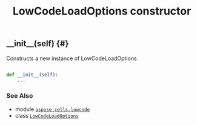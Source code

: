 ﻿---
title: LowCodeLoadOptions constructor
second_title: Aspose.Cells for Python via .NET API References
description: 
type: docs
weight: 10
url: /aspose.cells.lowcode/lowcodeloadoptions/__init__/
is_root: false
---

## \_\_init\_\_(self) {#}

Constructs a new instance of LowCodeLoadOptions



```python

def __init__(self):
    ...
```





### See Also
* module [`aspose.cells.lowcode`](../../)
* class [`LowCodeLoadOptions`](/cells/python-net/aspose.cells.lowcode/lowcodeloadoptions)
